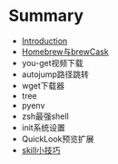 # Summary

* [Introduction](README.md)
* [Homebrew与brewCask](homebrewbrewcask.md)
* you-get视频下载
* autojump路径跳转
* wget下载器
* tree
* pyenv
* zsh最强shell
* init系统设置
* QuickLook预览扩展
* [skill小技巧](skill.md)

